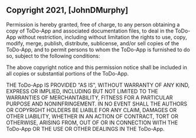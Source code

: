 ## Copyright 2021, [JohnDMurphy]

Permission is hereby granted, free of charge, to any person obtaining a copy of ToDo-App and associated documentation files, to deal in the ToDo-App without restriction, including without limitation the rights to use, copy, modify, merge, publish, distribute, sublicense, and/or sell copies of the ToDo-App, and to permit persons to whom the ToDo-App is furnished to do so, subject to the following conditions:

The above copyright notice and this permission notice shall be included in all copies or substantial portions of the ToDo-App.

THE ToDo-App IS PROVIDED "AS IS", WITHOUT WARRANTY OF ANY KIND, EXPRESS OR IMPLIED, INCLUDING BUT NOT LIMITED TO THE WARRANTIES OF MERCHANTABILITY, FITNESS FOR A PARTICULAR PURPOSE AND NONINFRINGEMENT. IN NO EVENT SHALL THE AUTHORS OR COPYRIGHT HOLDERS BE LIABLE FOR ANY CLAIM, DAMAGES OR OTHER LIABILITY, WHETHER IN AN ACTION OF CONTRACT, TORT OR OTHERWISE, ARISING FROM, OUT OF OR IN CONNECTION WITH THE ToDo-App OR THE USE OR OTHER DEALINGS IN THE ToDo-App.

